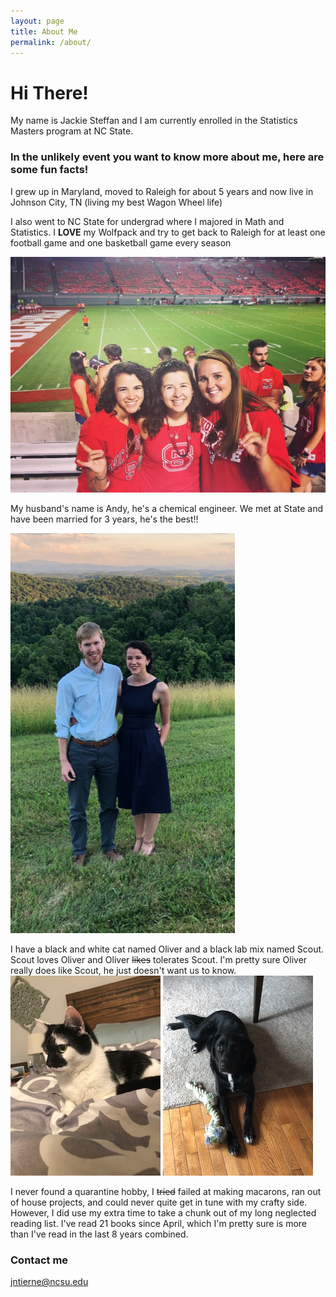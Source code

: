 ```yaml
---
layout: page
title: About Me
permalink: /about/
---
```


# **Hi There!**

My name is Jackie Steffan and I am currently enrolled in the Statistics Masters program at NC State.

### In the unlikely event you want to know more about me, here are some fun facts!

I grew up in Maryland, moved to Raleigh for about 5 years and now live in Johnson City, TN (living my best Wagon Wheel life)
  
I also went to NC State for undergrad where I majored in Math and Statistics. 
I **LOVE** my Wolfpack and try to get back to Raleigh for at least one football game and one basketball game every season
  
  ![](/images/Football.jpg)
  
My husband's name is Andy, he's a chemical engineer. We met at State and have been married for 3 years, he's the best!!
  
![](/images/Andy.png)
  
I have a black and white cat named Oliver and a black lab mix named Scout. Scout loves Oliver and Oliver ~~likes~~ tolerates Scout.  I'm pretty sure Oliver really does like Scout, he just doesn't want us to know.    
![](/images/Oliver.jpg) ![](/images/Scout.JPG)
  
I never found a quarantine hobby, I ~~tried~~ failed at making macarons, ran out of house projects, and could never quite get in tune with my crafty side.  However, I did use my extra time to take a chunk out of my long neglected reading list. I've read 21 books since April, which I'm pretty sure is more than I've read in the last 8 years combined.

### Contact me

[jntierne@ncsu.edu](mailto:jntierne@ncsu.edu)
